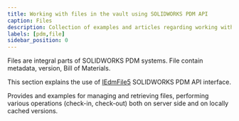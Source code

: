 ```yaml
---
title: Working with files in the vault using SOLIDWORKS PDM API
caption: Files
description: Collection of examples and articles regarding working with files in vault using PDM Professional API
labels: [pdm,file]
sidebar_position: 0
---
```

Files are integral parts of SOLIDWORKS PDM systems. File contain metadata, version, Bill of Materials.

This section explains the use of [IEdmFile5](https://help.solidworks.com/2018/english/api/epdmapi/epdm.interop.epdm~epdm.interop.epdm.iedmfile5.html) SOLIDWORKS PDM API interface. 

Provides and examples for managing and retrieving files, performing various operations (check-in, check-out) both on server side and on locally cached versions.
